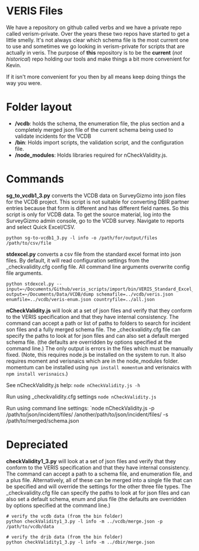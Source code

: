 # VERIS Files
We have a repository on github called verbs and we have a private repo called verism-private. Over the years these two repos have started to get a little smelly. It's not always clear which schema file is the most current one to use and sometimes we go looking in verism-private for scripts that are actually in veris. The purpose of **this** repository is to be the **current** (_not historical_) repo holding our tools and make things a bit more convenient for Kevin.

If it isn't more convenient for you then by all means keep doing things the way you were.

# Folder layout

 * **/vcdb**: holds the schema, the enumeration file, the plus section and a completely merged json file of the current schema being used to validate incidents for the VCDB
 * **/bin**: Holds import scripts, the validation script, and the configuration file.
 * **/node_modules**: Holds libraries required for nCheckValidity.js.
 
# Commands
**sg_to_vcdb1_3.py** converts the VCDB data on SurveyGizmo into json files for the VCDB project. This script is not suitable for converting DBIR partner entries because that form is different and has different field names. So this script is only for VCDB data. To get the source material, log into the SurveyGizmo admin console, go to the VCDB survey. Navigate to reports and select Quick Excel/CSV.

    python sg-to-vcdb1_3.py -l info -o /path/for/output/files /path/to/csv/file
    


**stdexcel.py** converts a csv file from the standard excel format into json files.  By default, it will read configuration settings from the _checkvalidity.cfg config file.  All command line arguments overwrite config file arguments.

    python stdexcel.py --input=~/Documents/Github/veris_scripts/import/bin/VERIS_Standard_Excel_Example.csv output=~/Documents/Data/VCDB/dump schemafile=../vcdb/veris.json enumfile=../vcdb/veris-enum.json countryfile=../all.json


**nCheckValidity.js** will look at a set of json files and verify that they conform to the VERIS specification and that they have internal consistency. The command can accept a path or list of paths to folders to search for incident son files and a fully merged schema file.  The _checkvalidity.cfg file can specify the paths to look at for json files and can also set a default merged schema file. (the defaults are overridden by options specified at the command line.) The only output is errors in the files which must be manually fixed.  (Note, this requires node.js be installed on the system to run.  It also requires moment and verisnaics which are in the node_modules folder. momentum can be installed using `npm install momentum` and verisnaics with `npm install verisnaics`.)

See nCheckValidity.js help:
`node nCheckValidity.js -h`

Run using _checkvalidity.cfg settings
`node nCheckValidity.js`

Run using command line settings:
`node nCheckValidity.js -p /path/to/json/incident/files/ /another/path/to/json/incident/files/ -s /path/to/merged/schema.json


# Depreciated
**checkValidity1_3.py** will look at a set of json files and verify that they conform to the VERIS specification and that they have internal consistency. The command can accept a path to a schema file, and enumeration file, and a plus file. Alternatively, all of these can be merged into a single file that can be specified and will override the settings for the other three file types. The _checkvalidity.cfg file can specify the paths to look at for json files and can also set a default schema, enum and plus file (the defaults are overridden by options specified at the command line.)

    # verify the vcdb data (from the bin folder)
    python checkValidity1_3.py -l info -m ../vcdb/merge.json -p /path/to/vcdb/data
    
    # verify the drib data (from the bin folder)
    python checkValidity1_3.py -l info -m ../dbir/merge.json